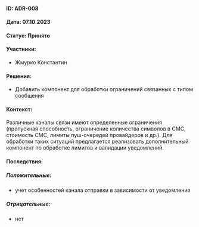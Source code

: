 #### ID: ADR-008

#### Дата: 07.10.2023

#### Статус: Принято

#### Участники:
* Жмурко Константин

#### Решения:
* Добавить компонент для обработки ограничений связанных с типом сообщения

#### Контекст:
Различные каналы связи имеют определенные ограничения (пропускная способность, ограничение количества символов в СМС, 
стоимость СМС, лимиты пуш-очередей провайдеров и др.). Для обработки таких ситуаций предлагается реализовать дополнительный компонент по обработке лимитов и валидации уведомлений.

#### Последствия:

##### Положительные:
* учет особенностей канала отправки в зависимости от уведомления

##### Отрицательные:
* нет
